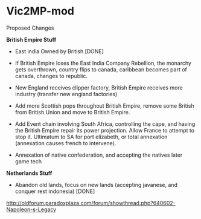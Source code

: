 # Vic2MP-mod

Proposed Changes

**British Empire Stuff**

- East india Owned by British [DONE]

- If British Empire loses the East India Company Rebellion, the monarchy gets overthrown, country flips to canada, caribbean becomes part of canada, changes to republic.

- New England receives clipper factory, British Empire receives more industry (transfer new england factories) 

- Add more Scottish pops throughout British Empire, remove some British from British Union and move to British Empire.

- Add Event chain involving South Africa, controlling the cape, and having the British Empire repair its power projection. Allow France to attempt to stop it. Ultimatum to SA for port elizabeth, or total annexation (annexation causes french to intervene).

- Annexation of native confederation, and accepting the natives later game tech

**Netherlands Stuff**

- Abandon old lands, focus on new lands (accepting javanese, and conquer rest indonesia) [DONE]



http://oldforum.paradoxplaza.com/forum/showthread.php?640602-Napoleon-s-Legacy
